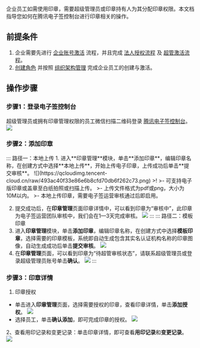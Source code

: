 企业员工如需使用印章，需要超级管理员或印章持有人为其分配印章权限。本文档指导您如何在腾讯电子签控制台进行印章相关的操作。

## 前提条件

1. 企业需要先进行 [企业账号激活](https://cloud.tencent.com/document/product/1323/58492) 流程，并且完成 [法人授权流程](https://cloud.tencent.com/document/product/1323/58494) 及 [超管激活流程](https://cloud.tencent.com/document/product/1323/58493)。
2. [创建角色](https://cloud.tencent.com/document/product/1323/61355) 并按照 [组织架构管理](https://cloud.tencent.com/document/product/1323/58495) 完成企业员工的创建与激活。

## 操作步骤
### 步骤1：登录电子签控制台
超级管理员或拥有印章管理权限的员工微信扫描二维码登录 [腾讯电子签控制台](https://ess.tencent.cn/)。
![](https://main.qcloudimg.com/raw/76e8f4a498372d70edb95505262dee21.png)

### 步骤2：添加印章
<dx-tabs>
::: 路径一：本地上传
1. 进入**印章管理**模块，单击**添加印章**，编辑印章名称，在创建方式中选择**本地上传**，开始上传电子印章，上传成功后单击**提交审核**。
![](https://qcloudimg.tencent-cloud.cn/raw/493ac40f33e86e6b8cfd70db6f262c73.png)
>!
>- 可支持电子版印章或盖章至白纸拍照或扫描上传。
>- 上传文件格式为pdf或png，大小为10M以内。
>- 本地上传印章，需要电子签运营审核通过后即启用。

2. 提交成功后，在**印章管理**页面印章详情中，可以看到印章为“审核中”，此印章为电子签运营团队审核中，我们会在1—3天完成审核。
![](https://qcloudimg.tencent-cloud.cn/raw/21087249409ae63ca3e15f87aac5f8f2.png)
:::
::: 路径二：模板印章
1. 进入**印章管理**模块，单击**添加印章**，编辑印章名称，在创建方式中选择**模板印章**，选择需要的印章模板，系统即自动生成包含其实名认证机构名称的印章图像，自动生成成功后单击**提交审核**。
![](https://qcloudimg.tencent-cloud.cn/raw/4cd7f8f7ac3217d4967ec8f967d8542a.png)
2. 在**印章管理**页面，可以看到印章为“待超管审核状态”，请联系超级管理员或登录超级管理员账号单击**确认**。
![](https://qcloudimg.tencent-cloud.cn/raw/88bbadee27904e26e9caba14280ff411.png)
:::
</dx-tabs>

### 步骤3：印章详情
1. 印章授权
 - 单击进入**印章管理**页面，选择需要授权的印章，查看印章详情，单击**添加授权**。
![](https://qcloudimg.tencent-cloud.cn/raw/9716a4632bdef68fdbd090fb4f5fc698.png)
 - 选择员工，单击**确认添加**，即可完成印章的授权。
![](https://qcloudimg.tencent-cloud.cn/raw/372ec6860ec4636f98d7ee2a61bf69f4.png)

2、查看用印记录和变更记录：单击印章详情，即可查看**用印记录**和**变更记录**。
![](https://qcloudimg.tencent-cloud.cn/raw/81c77194ec26b5c04ac943696cf5a45a.png)
